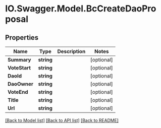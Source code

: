 # IO.Swagger.Model.BcCreateDaoProposal
## Properties

Name | Type | Description | Notes
------------ | ------------- | ------------- | -------------
**Summary** | **string** |  | [optional] 
**VoteStart** | **string** |  | [optional] 
**DaoId** | **string** |  | [optional] 
**DaoOwner** | **string** |  | [optional] 
**VoteEnd** | **string** |  | [optional] 
**Title** | **string** |  | [optional] 
**Url** | **string** |  | [optional] 

[[Back to Model list]](../README.md#documentation-for-models) [[Back to API list]](../README.md#documentation-for-api-endpoints) [[Back to README]](../README.md)

